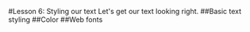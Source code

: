 #Lesson 6: Styling our text
Let's get our text looking right.
##Basic text styling
##Color
##Web fonts